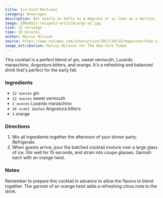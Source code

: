 ```yaml
---
title: Ice-Cold Martinez
category: Beverages
description: Not nearly as hefty as a Negroni or as lean as a martini, this little beauty is a perfect welterweight cocktail for the early fall.
image: 29Rabbit-recipes2-articleLarge-v2.jpg
size: 12 servings
time: 10 minutes
author: Marcus Nilsson
source: https://www.nytimes.com/interactive/2017/10/25/magazine/food-issue-gabrielle-hamilton-old-school-dinner-party.html
image_attribution: Marcus Nilsson for The New York Times
---
```


This cocktail is a perfect blend of gin, sweet vermouth, Luxardo maraschino, Angostura bitters, and orange. It's a refreshing and balanced drink that's perfect for the early fall.

### Ingredients

* `12 ounces` gin
* `12 ounces` sweet vermouth
* `2 ounces` Luxardo maraschino
* `16 scant dashes` Angostura bitters
* `1` orange

### Directions

1. Mix all ingredients together the afternoon of your dinner party. Refrigerate.
2. When guests arrive, pour the batched cocktail mixture over a large glass of ice. Stir well for 15 seconds, and strain into coupe glasses. Garnish each with an orange twist.

### Notes

Remember to prepare this cocktail in advance to allow the flavors to blend together. The garnish of an orange twist adds a refreshing citrus note to the drink.